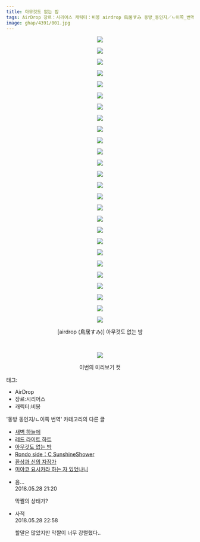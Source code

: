 ```yaml
---
title: 아무것도 없는 밤
tags: AirDrop 장르：시리어스 캐릭터：비봉 airdrop 鳥居すみ 동방_동인지／ㄴ이쪽_번역
image: ghap/4391/001.jpg
---
```

<div class="article">
<p style="text-align: center; clear: none; float: none;"><img src="{{ site.nasurl }}/ghap/4391/001.jpg"/></p>
<p style="text-align: center; clear: none; float: none;"><img src="{{ site.nasurl }}/ghap/4391/002.jpg"/></p>
<p style="text-align: center; clear: none; float: none;"><img src="{{ site.nasurl }}/ghap/4391/003.jpg"/></p>
<p style="text-align: center; clear: none; float: none;"><img src="{{ site.nasurl }}/ghap/4391/004.jpg"/></p>
<p style="text-align: center; clear: none; float: none;"><img src="{{ site.nasurl }}/ghap/4391/005.jpg"/></p>
<p style="text-align: center; clear: none; float: none;"><img src="{{ site.nasurl }}/ghap/4391/006.jpg"/></p>
<p style="text-align: center; clear: none; float: none;"><img src="{{ site.nasurl }}/ghap/4391/007.jpg"/></p>
<p style="text-align: center; clear: none; float: none;"><img src="{{ site.nasurl }}/ghap/4391/008.jpg"/></p>
<p style="text-align: center; clear: none; float: none;"><img src="{{ site.nasurl }}/ghap/4391/009.jpg"/></p>
<p style="text-align: center; clear: none; float: none;"><img src="{{ site.nasurl }}/ghap/4391/010.jpg"/></p>
<p style="text-align: center; clear: none; float: none;"><img src="{{ site.nasurl }}/ghap/4391/011.jpg"/></p>
<p style="text-align: center; clear: none; float: none;"><img src="{{ site.nasurl }}/ghap/4391/012.jpg"/></p>
<p style="text-align: center; clear: none; float: none;"><img src="{{ site.nasurl }}/ghap/4391/013.jpg"/></p>
<p style="text-align: center; clear: none; float: none;"><img src="{{ site.nasurl }}/ghap/4391/014.jpg"/></p>
<p style="text-align: center; clear: none; float: none;"><img src="{{ site.nasurl }}/ghap/4391/015.jpg"/></p>
<p style="text-align: center; clear: none; float: none;"><img src="{{ site.nasurl }}/ghap/4391/016.jpg"/></p>
<p style="text-align: center; clear: none; float: none;"><img src="{{ site.nasurl }}/ghap/4391/017.jpg"/></p>
<p style="text-align: center; clear: none; float: none;"><img src="{{ site.nasurl }}/ghap/4391/018.jpg"/></p>
<p style="text-align: center; clear: none; float: none;"><img src="{{ site.nasurl }}/ghap/4391/019.jpg"/></p>
<p style="text-align: center; clear: none; float: none;"><img src="{{ site.nasurl }}/ghap/4391/020.jpg"/></p>
<p style="text-align: center; clear: none; float: none;"><img src="{{ site.nasurl }}/ghap/4391/021.jpg"/></p>
<p style="text-align: center; clear: none; float: none;"><img src="{{ site.nasurl }}/ghap/4391/022.jpg"/></p>
<p style="text-align: center; clear: none; float: none;"><img src="{{ site.nasurl }}/ghap/4391/023.jpg"/></p>
<p style="text-align: center; clear: none; float: none;"><img src="{{ site.nasurl }}/ghap/4391/024.jpg"/></p>
<p style="text-align: center; clear: none; float: none;"><img src="{{ site.nasurl }}/ghap/4391/025.jpg"/></p>
<p style="text-align: center; clear: none; float: none;"><img src="{{ site.nasurl }}/ghap/4391/026.jpg"/></p>
<p style="text-align: center; clear: none; float: none;">[airdrop (鳥居すみ)] 아무것도 없는 밤</p>
<p style="text-align: center; clear: none; float: none;"><br/></p>
<p style="text-align: center; clear: none; float: none;"><img src="{{ site.nasurl }}/ghap/4391/027.jpg"/></p>
<p style="text-align: center; clear: none; float: none;">이번의 미리보기 컷</p>
</div><div class="tagTrail">
<p>태그: </p>
<ul>
<li>AirDrop</li>
<li>장르:시리어스</li>
<li>캐릭터:비봉</li>
</ul>
</div><div class="another">
<p>'동방 동인지/ㄴ이쪽 번역' 카테고리의 다른 글</p>
<ul>
<li><a href="/2018-06-01-ghap_4395">새벽 하늘에</a></li>
<li><a href="/2018-05-29-ghap_4394">레드 라이트 하트</a></li>
<li><a href="/2018-05-28-ghap_4391">아무것도 없는 밤</a></li>
<li><a href="/2018-05-26-ghap_4382">Rondo side：C SunshineShower</a></li>
<li><a href="/2018-05-22-ghap_4380">환상과 신의 자장가</a></li>
<li><a href="/2018-05-19-ghap_4378">미야코 요시카라 하는 자 있었나니</a></li>
</ul>
</div><div class="cb_module cb_fluid">
<div class="cb_wrt cb_profile">
<div class="comment">
<ul>
<li class="cb_thumb_off" id="comment15263085">
<div class="cb_comment_area">
<div class="cb_info_area">
<div class="cb_section">
<span class="cb_nick_name">음...</span>
</div>
<div class="cb_section">
<span class="cb_date">2018.05.28 21:20 </span>
</div>
</div>
<div class="cb_dsc_comment">
<p class="cb_dsc">
											막짤의 상태가?
										</p>
</div>
</div></li>
<li class="cb_thumb_off" id="comment15263121">
<div class="cb_comment_area">
<div class="cb_info_area">
<div class="cb_section">
<span class="cb_nick_name">사적</span>
</div>
<div class="cb_section">
<span class="cb_date">2018.05.28 22:58 </span>
</div>
</div>
<div class="cb_dsc_comment">
<p class="cb_dsc">
											할말은 많았지만 막짤이 너무 강렬했다..
										</p>
</div>
</div></li>
</ul>
</div>
</div><!-- commentList close -->
</div>